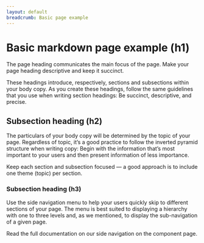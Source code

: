 ```yaml
---
layout: default
breadcrumb: Basic page example
---
```

# Basic markdown page example (h1)

The page heading communicates the main focus of the page. Make your page heading descriptive and keep it succinct.

These headings introduce, respectively, sections and subsections within your body copy. As you create these headings, follow the same guidelines that you use when writing section headings: Be succinct, descriptive, and precise.

## Subsection heading (h2)

The particulars of your body copy will be determined by the topic of your page. Regardless of topic, it’s a good practice to follow the inverted pyramid structure when writing copy: Begin with the information that’s most important to your users and then present information of less importance.

Keep each section and subsection focused — a good approach is to include one theme (topic) per section.

### Subsection heading (h3)

Use the side navigation menu to help your users quickly skip to different sections of your page. The menu is best suited to displaying a hierarchy with one to three levels and, as we mentioned, to display the sub-navigation of a given page.

Read the full documentation on our side navigation on the component page.
